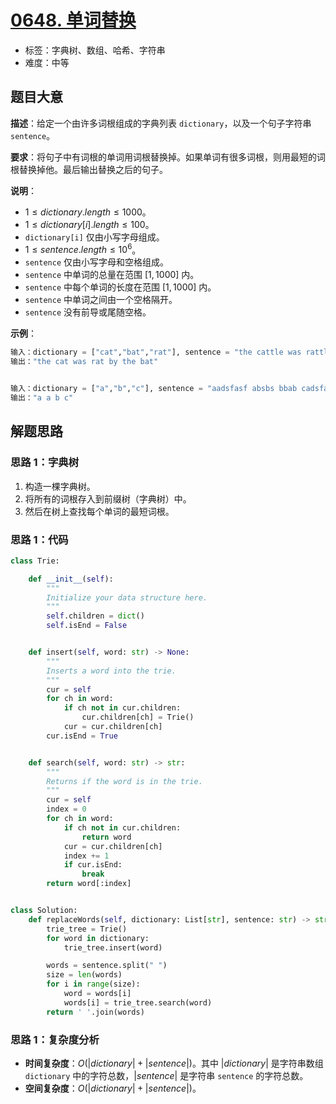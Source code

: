 # [0648. 单词替换](https://leetcode.cn/problems/replace-words/)

- 标签：字典树、数组、哈希、字符串
- 难度：中等

## 题目大意

**描述**：给定一个由许多词根组成的字典列表 `dictionary`，以及一个句子字符串 `sentence`。

**要求**：将句子中有词根的单词用词根替换掉。如果单词有很多词根，则用最短的词根替换掉他。最后输出替换之后的句子。

**说明**：

- $1 \le dictionary.length \le 1000$。
- $1 \le dictionary[i].length \le 100$。
- `dictionary[i]` 仅由小写字母组成。
- $1 \le sentence.length \le 10^6$。
- `sentence` 仅由小写字母和空格组成。
- `sentence` 中单词的总量在范围 $[1, 1000]$ 内。
- `sentence` 中每个单词的长度在范围 $[1, 1000]$ 内。
- `sentence` 中单词之间由一个空格隔开。
- `sentence` 没有前导或尾随空格。

**示例**：

```python
输入：dictionary = ["cat","bat","rat"], sentence = "the cattle was rattled by the battery"
输出："the cat was rat by the bat"


输入：dictionary = ["a","b","c"], sentence = "aadsfasf absbs bbab cadsfafs"
输出："a a b c"
```

## 解题思路

### 思路 1：字典树

1. 构造一棵字典树。
2. 将所有的词根存入到前缀树（字典树）中。
3. 然后在树上查找每个单词的最短词根。

### 思路 1：代码

```python
class Trie:

    def __init__(self):
        """
        Initialize your data structure here.
        """
        self.children = dict()
        self.isEnd = False


    def insert(self, word: str) -> None:
        """
        Inserts a word into the trie.
        """
        cur = self
        for ch in word:
            if ch not in cur.children:
                cur.children[ch] = Trie()
            cur = cur.children[ch]
        cur.isEnd = True


    def search(self, word: str) -> str:
        """
        Returns if the word is in the trie.
        """
        cur = self
        index = 0
        for ch in word:
            if ch not in cur.children:
                return word
            cur = cur.children[ch]
            index += 1
            if cur.isEnd:
                break
        return word[:index]


class Solution:
    def replaceWords(self, dictionary: List[str], sentence: str) -> str:
        trie_tree = Trie()
        for word in dictionary:
            trie_tree.insert(word)

        words = sentence.split(" ")
        size = len(words)
        for i in range(size):
            word = words[i]
            words[i] = trie_tree.search(word)
        return ' '.join(words)
```

### 思路 1：复杂度分析

- **时间复杂度**：$O(|dictionary| + |sentence|)$。其中 $|dictionary|$ 是字符串数组 `dictionary` 中的字符总数，$|sentence|$ 是字符串 `sentence` 的字符总数。
- **空间复杂度**：$O(|dictionary| + |sentence|)$。